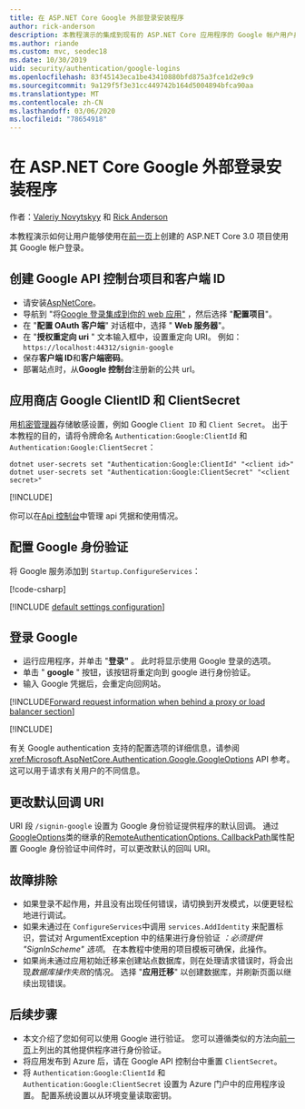 ```yaml
---
title: 在 ASP.NET Core Google 外部登录安装程序
author: rick-anderson
description: 本教程演示的集成到现有的 ASP.NET Core 应用程序的 Google 帐户用户身份验证。
ms.author: riande
ms.custom: mvc, seodec18
ms.date: 10/30/2019
uid: security/authentication/google-logins
ms.openlocfilehash: 83f45143eca1be43410880bfd875a3fce1d2e9c9
ms.sourcegitcommit: 9a129f5f3e31cc449742b164d5004894bfca90aa
ms.translationtype: MT
ms.contentlocale: zh-CN
ms.lasthandoff: 03/06/2020
ms.locfileid: "78654918"
---
```

# <a name="google-external-login-setup-in-aspnet-core"></a>在 ASP.NET Core Google 外部登录安装程序

作者：[Valeriy Novytskyy](https://github.com/01binary) 和 [Rick Anderson](https://twitter.com/RickAndMSFT)

本教程演示如何让用户能够使用在[前一页](xref:security/authentication/social/index)上创建的 ASP.NET Core 3.0 项目使用其 Google 帐户登录。

## <a name="create-a-google-api-console-project-and-client-id"></a>创建 Google API 控制台项目和客户端 ID

* 请安装[AspNetCore](https://www.nuget.org/packages/Microsoft.AspNetCore.Authentication.Google)。
* 导航到 "将[Google 登录集成到你的 web 应用"](https://developers.google.com/identity/sign-in/web/devconsole-project) ，然后选择 "**配置项目**"。
* 在 "**配置 OAuth 客户端**" 对话框中，选择 " **Web 服务器**"。
* 在 "**授权重定向 uri** " 文本输入框中，设置重定向 URI。 例如： `https://localhost:44312/signin-google`
* 保存**客户端 ID**和**客户端密码**。
* 部署站点时，从**Google 控制台**注册新的公共 url。

## <a name="store-google-clientid-and-clientsecret"></a>应用商店 Google ClientID 和 ClientSecret

用[机密管理器](xref:security/app-secrets)存储敏感设置，例如 Google `Client ID` 和 `Client Secret`。 出于本教程的目的，请将令牌命名 `Authentication:Google:ClientId` 和 `Authentication:Google:ClientSecret`：

```dotnetcli
dotnet user-secrets set "Authentication:Google:ClientId" "<client id>"
dotnet user-secrets set "Authentication:Google:ClientSecret" "<client secret>"
```

[!INCLUDE[](~/includes/environmentVarableColon.md)]

你可以在[Api 控制台](https://console.developers.google.com/apis/dashboard)中管理 api 凭据和使用情况。

## <a name="configure-google-authentication"></a>配置 Google 身份验证

将 Google 服务添加到 `Startup.ConfigureServices`：

[!code-csharp[](~/security/authentication/social/social-code/3.x/StartupGoogle3x.cs?highlight=11-19)]

[!INCLUDE [default settings configuration](includes/default-settings2-2.md)]

## <a name="sign-in-with-google"></a>登录 Google

* 运行应用程序，并单击 "**登录"** 。 此时将显示使用 Google 登录的选项。
* 单击 " **google** " 按钮，该按钮将重定向到 google 进行身份验证。
* 输入 Google 凭据后，会重定向回网站。

[!INCLUDE[Forward request information when behind a proxy or load balancer section](includes/forwarded-headers-middleware.md)]

[!INCLUDE[](includes/chain-auth-providers.md)]

有关 Google authentication 支持的配置选项的详细信息，请参阅 <xref:Microsoft.AspNetCore.Authentication.Google.GoogleOptions> API 参考。 这可以用于请求有关用户的不同信息。

## <a name="change-the-default-callback-uri"></a>更改默认回调 URI

URI 段 `/signin-google` 设置为 Google 身份验证提供程序的默认回调。 通过[GoogleOptions](/dotnet/api/microsoft.aspnetcore.authentication.google.googleoptions)类的继承的[RemoteAuthenticationOptions. CallbackPath](/dotnet/api/microsoft.aspnetcore.authentication.remoteauthenticationoptions.callbackpath)属性配置 Google 身份验证中间件时，可以更改默认的回叫 URI。

## <a name="troubleshooting"></a>故障排除

* 如果登录不起作用，并且没有出现任何错误，请切换到开发模式，以便更轻松地进行调试。
* 如果未通过在 `ConfigureServices`中调用 `services.AddIdentity` 来配置标识，尝试对 ArgumentException 中的结果进行身份验证 *：必须提供 "SignInScheme" 选项*。 在本教程中使用的项目模板可确保，此操作。
* 如果尚未通过应用初始迁移来创建站点数据库，则在处理请求错误时，将会出现*数据库操作失败*的情况。 选择 "**应用迁移**" 以创建数据库，并刷新页面以继续出现错误。

## <a name="next-steps"></a>后续步骤

* 本文介绍了您如何可以使用 Google 进行验证。 您可以遵循类似的方法向[前一页](xref:security/authentication/social/index)上列出的其他提供程序进行身份验证。
* 将应用发布到 Azure 后，请在 Google API 控制台中重置 `ClientSecret`。
* 将 `Authentication:Google:ClientId` 和 `Authentication:Google:ClientSecret` 设置为 Azure 门户中的应用程序设置。 配置系统设置以从环境变量读取密钥。
